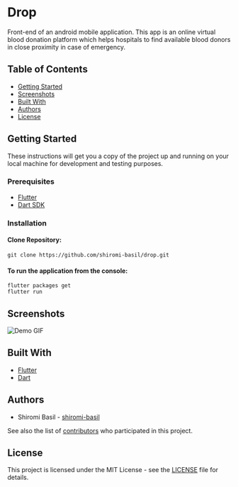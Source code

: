 # Drop
Front-end of an android mobile application. This app is an online virtual blood donation platform which helps hospitals to find available blood donors in close proximity in case of emergency. 

## Table of Contents
- [Getting Started](#getting-started)
- [Screenshots](#screenshots)
- [Built With](#built-with)
- [Authors](#authors)
- [License](#license)

## Getting Started

These instructions will get you a copy of the project up and running on your local machine for development and testing purposes.

### Prerequisites

* [Flutter](https://flutter.dev/docs/get-started/install)
* [Dart SDK](https://dart.dev/get-dart)

### Installation

#### Clone Repository:
  
    git clone https://github.com/shiromi-basil/drop.git


#### To run the application from the console:

    flutter packages get
    flutter run

## Screenshots
![Demo GIF](demo/demo-01.gif)

## Built With
* [Flutter](https://flutter.dev/docs)
* [Dart](https://dart.dev/guides)

## Authors
* Shiromi Basil - [shiromi-basil](https://github.com/shiromi-basil)

See also the list of [contributors](https://github.com/shiromi-basil/drop/graphs/contributors) who participated in this project.

## License
This project is licensed under the MIT License - see the [LICENSE](LICENSE) file for details.

